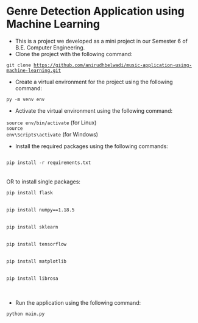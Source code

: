 # Genre Detection Application using Machine Learning

- This is a project we developed as a mini project in our Semester 6 of B.E. Computer Engineering.
- Clone the project with the following command:

<code>git clone https://github.com/anirudhbelwadi/music-application-using-machine-learning.git</code>

- Create a virtual environment for the project using the following command:

<code>py -m venv env</code>

- Activate the virtual environment using the following command:

<code>source env/bin/activate</code> (for Linux)
<br>
<code>source env\Scripts\activate</code> (for Windows)

- Install the required packages using the following commands:

<code>
pip install -r requirements.txt
</code>
<br><br>
OR to install single packages:
<br>
<code>
pip install flask
</code>
<br>
<code>
pip install numpy==1.18.5
</code>
<br>
<code>
pip install sklearn
</code>
<br>
<code>
pip install tensorflow
</code>
<br>
<code>
pip install matplotlib
</code>
<br>
<code>
pip install librosa
</code>
<br><br>

- Run the application using the following command:

<code>python main.py</code>